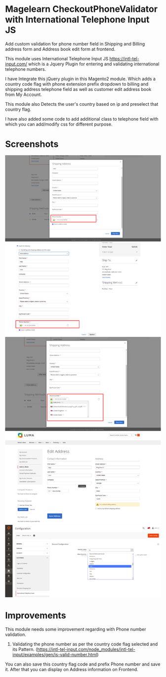 # Magelearn CheckoutPhoneValidator with International Telephone Input JS
Add custom validation for phone number field in Shipping and Billing address form and Address book edit form at frontend.

This module uses International Telephone Input JS https://intl-tel-input.com/ which is a Jquery Plugin for entering and validating international telephone numbers.

I have Integrate this jQuery plugin in this Magento2 module. Which adds a country code flag with phone extension prefix dropdown to billing and shipping address telephone field as well as customer edit address book from My Account.

This module also Detects the user's country based on ip and preselect that country flag.

I have also added some code to add additional class to telephone field with which you can add/modify css for different purpose.

# Screenshots

![form-1](/assets/from-1.png)
![form-2](/assets/form-2.png)
![form-3](/assets/from-3.png)
![form-4](/assets/from-4.png)
![form-5](/assets/from-5.png)

# Improvements

This module needs some improvement regarding with Phone number validation.

  1. Validating the phone number as per the country code flag selected and its Pattern.
  (https://intl-tel-input.com/node_modules/intl-tel-input/examples/gen/is-valid-number.html)

You can also save this country flag code and prefix Phone number and save it. After that you can display on Address information on Frontend.
